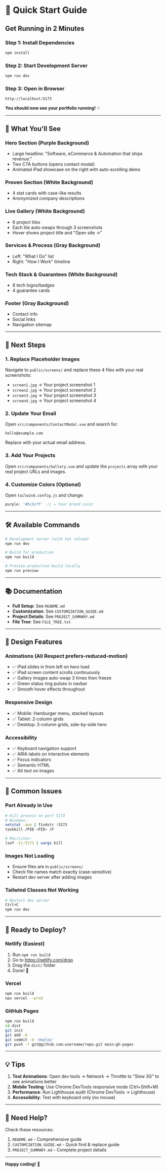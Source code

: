 # 🚀 Quick Start Guide

## Get Running in 2 Minutes

### Step 1: Install Dependencies
```bash
npm install
```

### Step 2: Start Development Server
```bash
npm run dev
```

### Step 3: Open in Browser
```
http://localhost:5173
```

**You should now see your portfolio running!** ✨

---

## 📝 What You'll See

### Hero Section (Purple Background)
- Large headline: "Software, eCommerce & Automation that ships revenue."
- Two CTA buttons (opens contact modal)
- Animated iPad showcase on the right with auto-scrolling demo

### Proven Section (White Background)
- 4 stat cards with case-like results
- Anonymized company descriptions

### Live Gallery (White Background)
- 6 project tiles
- Each tile auto-swaps through 3 screenshots
- Hover shows project title and "Open site →"

### Services & Process (Gray Background)
- Left: "What I Do" list
- Right: "How I Work" timeline

### Tech Stack & Guarantees (White Background)
- 8 tech logos/badges
- 4 guarantee cards

### Footer (Gray Background)
- Contact info
- Social links
- Navigation sitemap

---

## 🎯 Next Steps

### 1. Replace Placeholder Images
Navigate to `public/screens/` and replace these 4 files with your real screenshots:
- `screen1.jpg` → Your project screenshot 1
- `screen2.jpg` → Your project screenshot 2
- `screen3.jpg` → Your project screenshot 3
- `screen4.jpg` → Your project screenshot 4

### 2. Update Your Email
Open `src/components/ContactModal.vue` and search for:
```
hello@example.com
```
Replace with your actual email address.

### 3. Add Your Projects
Open `src/components/Gallery.vue` and update the `projects` array with your real project URLs and images.

### 4. Customize Colors (Optional)
Open `tailwind.config.js` and change:
```javascript
purple: '#5c3cff'  // ← Your brand color
```

---

## 🛠️ Available Commands

```bash
# Development server (with hot reload)
npm run dev

# Build for production
npm run build

# Preview production build locally
npm run preview
```

---

## 📚 Documentation

- **Full Setup**: See `README.md`
- **Customization**: See `CUSTOMIZATION_GUIDE.md`
- **Project Details**: See `PROJECT_SUMMARY.md`
- **File Tree**: See `FILE_TREE.txt`

---

## 🎨 Design Features

### Animations (All Respect prefers-reduced-motion)
- ✅ iPad slides in from left on hero load
- ✅ iPad screen content scrolls continuously
- ✅ Gallery images auto-swap 3 times then freeze
- ✅ Green status ring pulses in navbar
- ✅ Smooth hover effects throughout

### Responsive Design
- ✅ Mobile: Hamburger menu, stacked layouts
- ✅ Tablet: 2-column grids
- ✅ Desktop: 3-column grids, side-by-side hero

### Accessibility
- ✅ Keyboard navigation support
- ✅ ARIA labels on interactive elements
- ✅ Focus indicators
- ✅ Semantic HTML
- ✅ Alt text on images

---

## 🐛 Common Issues

### Port Already in Use
```bash
# Kill process on port 5173
# Windows:
netstat -ano | findstr :5173
taskkill /PID <PID> /F

# Mac/Linux:
lsof -ti:5173 | xargs kill
```

### Images Not Loading
- Ensure files are in `public/screens/`
- Check file names match exactly (case-sensitive)
- Restart dev server after adding images

### Tailwind Classes Not Working
```bash
# Restart dev server
Ctrl+C
npm run dev
```

---

## 🚀 Ready to Deploy?

### Netlify (Easiest)
1. Run `npm run build`
2. Go to https://netlify.com/drop
3. Drag the `dist/` folder
4. Done! 🎉

### Vercel
```bash
npm run build
npx vercel --prod
```

### GitHub Pages
```bash
npm run build
cd dist
git init
git add -A
git commit -m 'deploy'
git push -f git@github.com:username/repo.git main:gh-pages
```

---

## 💡 Tips

1. **Test Animations**: Open dev tools → Network → Throttle to "Slow 3G" to see animations better
2. **Mobile Testing**: Use Chrome DevTools responsive mode (Ctrl+Shift+M)
3. **Performance**: Run Lighthouse audit (Chrome DevTools → Lighthouse)
4. **Accessibility**: Test with keyboard only (no mouse)

---

## 📧 Need Help?

Check these resources:
1. `README.md` - Comprehensive guide
2. `CUSTOMIZATION_GUIDE.md` - Quick find & replace guide
3. `PROJECT_SUMMARY.md` - Complete project details

---

**Happy coding!** 🎉

